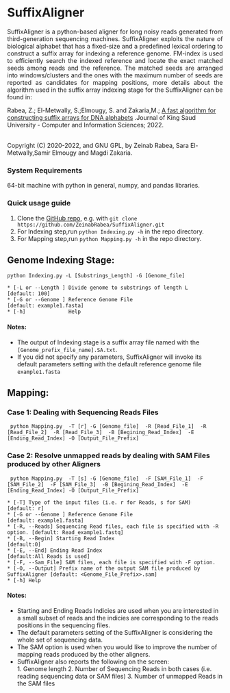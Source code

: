 # SuffixAligner
<p align="justify">
SuffixAligner is a python-based aligner for long noisy reads generated from third-generation sequencing machines. SuffixAligner exploits the nature of biological alphabet that has a fixed-size and a predefined lexical ordering to construct a suffix array for indexing a reference genome. FM-index is used to efficiently search the indexed reference and locate the exact matched seeds among reads and the reference. The matched seeds are arranged into windows/clusters and the ones with the maximum number of seeds are reported as candidates for mapping positions, more details about the algorithm used in the suffix array indexing stage for the SuffixAligner can be found in:          

Rabea, Z.; El-Metwally, S.;Elmougy, S. and Zakaria,M.; [A fast algorithm for constructing suffix arrays for DNA alphabets](https://www.sciencedirect.com/science/article/pii/S1319157822001434) .Journal of King Saud University - Computer and Information Sciences; 2022.  
<br>

Copyright (C) 2020-2022, and GNU GPL, by Zeinab Rabea, Sara El-Metwally,Samir Elmougy and Magdi Zakaria. </p>
           
### System Requirements
64-bit machine with python in general, numpy, and pandas libraries.

### Quick usage guide
1. Clone the [GitHub repo](https://github.com/ZeinabRabea/SuffixAligner), e.g. with `git clone https://github.com/ZeinabRabea/SuffixAligner.git`
2. For Indexing step,run `python Indexing.py -h` in the repo directory. 
3. For Mapping step,run `python Mapping.py -h` in the repo directory. 

## Genome Indexing Stage: 

``` python Indexing.py -L [Substrings_Length] -G [Genome_file] ```
``` 
* [-L or --Length ] Divide genome to substrings of length L             [default: 100]
* [-G or --Genome ] Reference Genome File                               [default: example1.fasta]
* [-h]              Help
```

#### Notes:
- The output of Indexing stage is a suffix array file named with the ` [Genome_prefix_file_name].SA.txt `.
- If you did not specify any parameters, SuffixAligner will invoke its default parameters setting with the default reference genome file `example1.fasta` 


## Mapping:
### Case 1: Dealing with Sequencing Reads Files 

``` python Mapping.py  -T [r] -G [Genome_file]  -R [Read_File_1]  -R [Read_File_2]  -R [Read_File_3]  -B [Begining_Read_Index]  -E [Ending_Read_Index] -O [Output_File_Prefix]```

### Case 2: Resolve unmapped reads by dealing with SAM Files produced by other Aligners

``` python Mapping.py  -T [s] -G [Genome_file]  -F [SAM_File_1]  -F [SAM_File_2]  -F [SAM_File_3]  -B [Begining_Read_Index]  -E [Ending_Read_Index] -O [Output_File_Prefix]```

``` 
* [-T] Type of the input files (i.e. r for Reads, s for SAM)                  [default: r]
* [-G or --Genome ] Reference Genome File                                     [default: example1.fasta]
* [-R, --Reads] Sequencing Read files, each file is specified with -R option. [default: Read_example1.fastq]
* [-B, --Begin] Starting Read Index                                           [default:0]
* [-E, --End] Ending Read Index                                               [default:All Reads is used] 
* [-F, --Sam_File] SAM files, each file is specified with -F option. 
* [-O, --Output] Prefix name of the output SAM file produced by SuffixAligner [default: <Genome_File_Prefix>.sam]
* [-h] Help
```
#### Notes:
- Starting and Ending Reads Indicies are used when you are interested in a small subset of reads and the indicies are corresponding to the reads positions in the sequencing files.
- The default parameters setting of the SuffixAligner is considering the whole set of sequencing data. 
- The SAM option is used when you would like to improve the number of mapping reads produced by the other aligners.   
- SuffixAligner also reports the following on the screen: <br>
        1. Genome length
        2. Number of Sequencing Reads in both cases (i.e. reading sequencing data or SAM files) 
        3. Number of unmapped Reads in the SAM files


